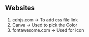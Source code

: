 ## Websites
1. cdnjs.com -> To add css file link
2. Canva -> Used to pick the Color
3. fontawesome.com -> Used for icon